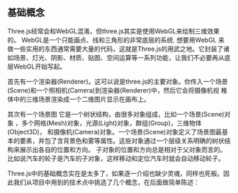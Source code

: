 ## 基础概念
Three.js经常会和WebGL混淆，但three.js其实是使用WebGL来绘制三维效果的。 WebGL是一个只能画点、线和三角形的非常底层的系统. 想要用WebGL
来做一些实用的东西通常需要大量的代码，这就是Three.js的用武之地。它封装了诸如场景、灯光、阴影、材质、贴图、空间运算等一系列功能，让我们不必要再从底层WebGL开始写起。

首先有一个渲染器(Renderer)。这可以说是three.js的主要对象。你传入一个场景(Scene)和一个照相机(Camera)到渲染器(Renderer)中，然后它会将摄像机视
椎体中的三维场景渲染成一个二维图片显示在画布上。

其次有一个场景图 它是一个树状结构，由很多对象组成，比如一个场景(Scene)对象 ，多个网格(Mesh)对象，光源(Light)对象，群组(Group)，三维物体(Object3D)，
和摄像机(Camera)对象。一个场景(Scene)对象定义了场景图最基本的要素，并包了含背景色和雾等属性。这些对象通过一个层级关系明确的树状结构来展示出各自的位置和方向。
子对象的位置和方向总是相对于父对象而言的。比如说汽车的轮子是汽车的子对象，这样移动和定位汽车时就会自动移动轮子。

Three.js中的基础概念实在是太多了，如果逐一介绍也缺少灵魂，同样也死板。因此我们从项目中用到的技术点中挑选了几个概念，在后面做简单陈述：
